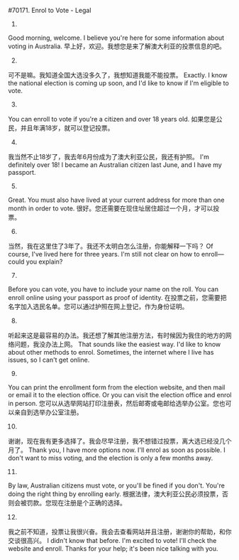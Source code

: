 #70171. Enrol to Vote - Legal

1.
Good morning, welcome. I believe you're here for some information about voting in Australia.
早上好，欢迎。我想您是来了解澳大利亚的投票信息的吧。

2.
可不是嘛。我知道全国大选没多久了，我想知道我能不能投票。
Exactly. I know the national election is coming up soon, and I'd like to know if I'm eligible to vote.

3.
You can enroll to vote if you're a citizen and over 18 years old.
如果您是公民，并且年满18岁，就可以登记投票。

4.
我当然不止18岁了，我去年6月份成为了澳大利亚公民，我还有护照。
I'm definitely over 18! I became an Australian citizen last June, and I have my passport.

5.
Great. You must also have lived at your current address for more than one month in order to vote.
很好。您还需要在现住址居住超过一个月，才可以投票。

6.
当然，我在这里住了3年了。我还不太明白怎么注册，你能解释一下吗？
Of course, I've lived here for three years. I'm still not clear on how to enroll—could you explain?

7.
Before you can vote, you have to include your name on the roll. You can enroll online using your passport as proof of identity.
在投票之前，您需要把名字加入选民名单。您可以通过护照在网上登记，作为身份证明。

8.
听起来这是最容易的办法。我还想了解其他注册方法，有时候因为我住的地方的网络问题，我没办法上网。
That sounds like the easiest way. I'd like to know about other methods to enrol. Sometimes, the internet where I live has issues, so I can't get online.

9.
You can print the enrollment form from the election website, and then mail or email it to the election office. Or you can visit the election office and enrol in person.
您可以从选举网站打印注册表，然后邮寄或电邮给选举办公室。您也可以亲自到选举办公室注册。

10.
谢谢，现在我有更多选择了。我会尽早注册，我不想错过投票，离大选已经没几个月了。
Thank you, I have more options now. I'll enrol as soon as possible. I don't want to miss voting, and the election is only a few months away.

11.
By law, Australian citizens must vote, or you'll be fined if you don't. You're doing the right thing by enrolling early.
根据法律，澳大利亚公民必须投票，否则会被罚款。您现在注册是个正确的选择。

12.
我之前不知道，投票让我很兴奋。我会去查看网站并且注册，谢谢你的帮助，和你交谈很高兴。
I didn't know that before. I'm excited to vote! I'll check the website and enroll. Thanks for your help; it's been nice talking with you.